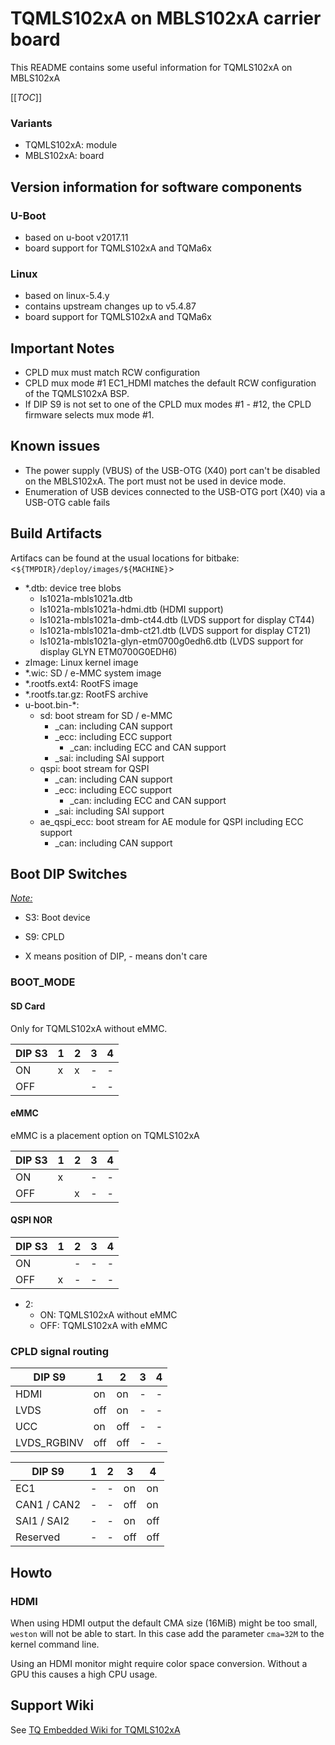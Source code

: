 # TQMLS102xA on MBLS102xA carrier board

This README contains some useful information for TQMLS102xA on MBLS102xA

[[_TOC_]]

### Variants

* TQMLS102xA: module
* MBLS102xA: board

## Version information for software components

### U-Boot

* based on u-boot v2017.11
* board support for TQMLS102xA and TQMa6x

### Linux

* based on linux-5.4.y
* contains upstream changes up to v5.4.87
* board support for TQMLS102xA and TQMa6x

## Important Notes

* CPLD mux must match RCW configuration
* CPLD mux mode #1 EC1_HDMI matches the default RCW configuration of the TQMLS102xA BSP.
* If DIP S9 is not set to one of the CPLD mux modes #1 - #12, the CPLD firmware selects mux mode #1.

## Known issues

- The power supply (VBUS) of the USB-OTG (X40) port can't be disabled on the
  MBLS102xA. The port must not be used in device mode.
- Enumeration of USB devices connected to the USB-OTG port (X40) via a USB-OTG
  cable fails

## Build Artifacts

Artifacs can be found at the usual locations for bitbake:
<`${TMPDIR}/deploy/images/${MACHINE}`>

* \*.dtb: device tree blobs
  * ls1021a-mbls1021a.dtb
  * ls1021a-mbls1021a-hdmi.dtb (HDMI support)
  * ls1021a-mbls1021a-dmb-ct44.dtb (LVDS support for display CT44)
  * ls1021a-mbls1021a-dmb-ct21.dtb (LVDS support for display CT21)
  * ls1021a-mbls1021a-glyn-etm0700g0edh6.dtb (LVDS support for display GLYN ETM0700G0EDH6)
* zImage: Linux kernel image
* \*.wic: SD / e-MMC system image
* \*.rootfs.ext4: RootFS image
* \*.rootfs.tar.gz: RootFS archive
* u-boot.bin-\*:
  * sd: boot stream for SD / e-MMC
    * _can: including CAN support
    * _ecc: including ECC support
      * _can: including ECC and CAN support
    * _sai: including SAI support
  * qspi: boot stream for QSPI
    * _can: including CAN support
    * _ecc: including ECC support
      * _can: including ECC and CAN support
    * _sai: including SAI support
  * ae_qspi_ecc: boot stream for AE module for QSPI including ECC support
    * _can: including CAN support

## Boot DIP Switches

_<Note:>_

* S3: Boot device
* S9: CPLD

* X means position of DIP, - means don't care

### BOOT\_MODE

#### SD Card

Only for TQMLS102xA without eMMC.

| DIP S3   | 1 | 2 | 3 | 4 |
| -------  | - | - | - | - |
| ON       | x | x | - | - |
| OFF      |   |   | - | - |

#### eMMC

eMMC is a placement option on TQMLS102xA

| DIP S3   | 1 | 2 | 3 | 4 |
| -------  | - | - | - | - |
| ON       | x |   | - | - |
| OFF      |   | x | - | - |

#### QSPI NOR

| DIP S3   | 1 | 2 | 3 | 4 |
| -------  | - | - | - | - |
| ON       |   | - | - | - |
| OFF      | x | - | - | - |

* 2:
  * ON: TQMLS102xA without eMMC
  * OFF: TQMLS102xA with eMMC

### CPLD signal routing

| DIP S9      | 1   | 2   | 3 | 4 |
| ----------- | --- | --- | - | - |
| HDMI        | on  | on  | - | - |
| LVDS        | off | on  | - | - |
| UCC         | on  | off | - | - |
| LVDS_RGBINV | off | off | - | - |


| DIP S9      | 1 | 2 | 3   | 4   |
| ----------- | - | - | --- | --- |
| EC1         | - | - | on  | on  |
| CAN1 / CAN2 | - | - | off | on  |
| SAI1 / SAI2 | - | - | on  | off |
| Reserved    | - | - | off | off |

## Howto

### HDMI

When using HDMI output the default CMA size (16MiB) might be too small, `weston` will not be able to start. In this case add the parameter `cma=32M` to the kernel command line.

Using an HDMI monitor might require color space conversion. Without a GPU this causes a high CPU usage.

## Support Wiki

See [TQ Embedded Wiki for TQMLS102xA](https://support.tq-group.com/en/layerscape/tqmls102xa)
